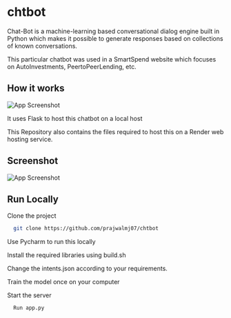 # chtbot
Chat-Bot is a machine-learning based conversational dialog engine built in Python which makes it possible to generate responses based on collections of known conversations.

This particular chatbot was used in a SmartSpend website which focuses on AutoInvestments, PeertoPeerLending, etc.

## How it works

![App Screenshot](https://spgon.com/wp-content/uploads/2019/07/How-chatbot-works-600x387.jpg)

It uses Flask to host this chatbot on a local host 

This Repository also contains the files required to host this on a Render web hosting service.

## Screenshot


![App Screenshot](https://github.com/prajwalmj07/chtbot/blob/main/static/images/screenshot.png)



## Run Locally

Clone the project

```bash
  git clone https://github.com/prajwalmj07/chtbot
```
Use Pycharm to run this locally

Install the required libraries using build.sh

Change the intents.json according to your requirements.

Train the model once on your computer 

Start the server

```bash
  Run app.py
```

